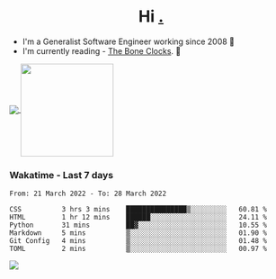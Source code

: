 <h1 align="center">Hi <a href="https://www.hackerrank.com/erasmosaraujo">.</a></h1>
 
- I'm a Generalist Software Engineer working  since 2008 🚀
- I'm currently reading - <a href="https://www.amazon.ca/Bone-Clocks-David-Mitchell/dp/0340921625">The Bone Clocks</a>. 📘
  
<p align="left">
  <a href="https://github.com/anuraghazra/github-readme-stats">
    <img
      align="center"
      src="https://github-readme-stats.vercel.app/api/top-langs/?username=erasmosoares&theme=radical&layout=compact"
    />
  </a>
  <a href="https://github.com/anuraghazra/github-readme-stats">
    <img
      align="center"
      height="165"
      src="https://github-readme-stats.vercel.app/api?username=erasmosoares&theme=radical&count_private=true&show_icons=true&custom_title=Github%20Status&hide=issues"
    />
  </a>
</p>

 ### Wakatime - Last 7 days

<!--START_SECTION:waka-->

```text
From: 21 March 2022 - To: 28 March 2022

CSS          3 hrs 3 mins    ███████████████▒░░░░░░░░░   60.81 %
HTML         1 hr 12 mins    ██████░░░░░░░░░░░░░░░░░░░   24.11 %
Python       31 mins         ██▓░░░░░░░░░░░░░░░░░░░░░░   10.55 %
Markdown     5 mins          ▒░░░░░░░░░░░░░░░░░░░░░░░░   01.90 %
Git Config   4 mins          ▒░░░░░░░░░░░░░░░░░░░░░░░░   01.48 %
TOML         2 mins          ▒░░░░░░░░░░░░░░░░░░░░░░░░   00.97 %
```

<!--END_SECTION:waka-->

![](https://komarev.com/ghpvc/?username=erasmosoares&color=brightgreen)
